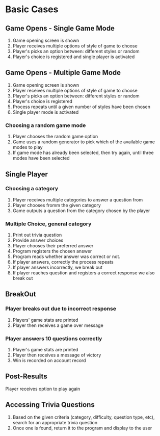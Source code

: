 # Basic Cases

## Game Opens - Single Game Mode
1. Game opening screen is shown
2. Player receives multiple options of style of game to choose
3. Player's picks an option between: different styles or random
4. Player's choice is registered and single player is activated

## Game Opens - Multiple Game Mode
1. Game opening screen is shown
2. Player receives multiple options of style of game to choose
3. Player's picks an option between: different styles or random
4. Player's choice is registered
5. Process repeats until a given number of styles have been chosen
6. Single player mode is activated

### Choosing a random game mode
1. Player chooses the random game option
2. Game uses a random generator to pick which of the available game modes to play
3. If game mode has already been selected, then try again, until three modes have
been selected


## Single Player

### Choosing a category
1. Player receives multiple categories to answer a question from
2. Player chooses fromm the given category
3. Game outputs a question from the category chosen by the player

### Multiple Choice, general category
1. Print out trivia question
2. Provide answer choices
3. Player chooses their preferred answer
4. Program registers the chosen answer 
5. Program reads whether answer was correct or not.
6. If player answers, correctly the process repeats
7. If player answers incorrectly, we break out
8. If player reaches question and registers a correct response we also break out
## BreakOut
### Player breaks out due to incorrect response
1. Players' game stats are printed
2. Player then receives a game over message

### Player answers 10 questions correctly
1. Player's game stats are printed 
2. Player then receives a message of victory
3. Win is recorded on account record

## Post-Results
Player receives option to play again

## Accessing Trivia Questions
1. Based on the given criteria (category, difficulty, question type, etc),
search for an appropriate trivia question
2. Once one is found, return it to the program and display to the user